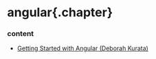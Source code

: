 ﻿
# angular{.chapter}

### content

- [Getting Started with Angular (Deborah Kurata)](getting_started_deborah_kurata.md)
